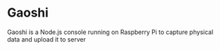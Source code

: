 # Gaoshi
Gaoshi is a Node.js console running on Raspberry Pi to capture physical data and upload it to server
